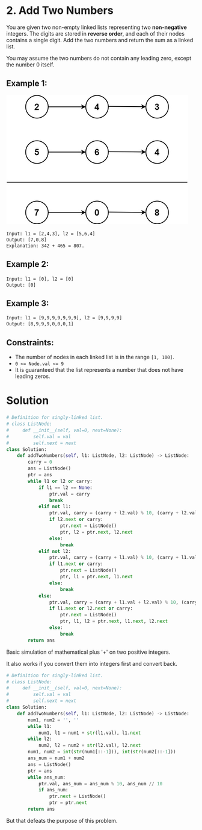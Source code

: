 # 2. Add Two Numbers

You are given two non-empty linked lists representing two **non-negative** integers. The digits are stored in **reverse order**, and each of their nodes contains a single digit. Add the two numbers and return the sum as a linked list.

You may assume the two numbers do not contain any leading zero, except the number 0 itself.

## Example 1:
![demo](/src/addtwonumber1.jpg)
```
Input: l1 = [2,4,3], l2 = [5,6,4]
Output: [7,0,8]
Explanation: 342 + 465 = 807.
```

## Example 2:
```
Input: l1 = [0], l2 = [0]
Output: [0]
```

## Example 3:
```
Input: l1 = [9,9,9,9,9,9,9], l2 = [9,9,9,9]
Output: [8,9,9,9,0,0,0,1]
```

## Constraints:
- The number of nodes in each linked list is in the range `[1, 100]`.
- `0 <= Node.val <= 9`
- It is guaranteed that the list represents a number that does not have leading zeros.

# Solution
```python
# Definition for singly-linked list.
# class ListNode:
#     def __init__(self, val=0, next=None):
#         self.val = val
#         self.next = next
class Solution:
    def addTwoNumbers(self, l1: ListNode, l2: ListNode) -> ListNode:
        carry = 0
        ans = ListNode()
        ptr = ans
        while l1 or l2 or carry:
            if l1 == l2 == None:
                ptr.val = carry
                break
            elif not l1:
                ptr.val, carry = (carry + l2.val) % 10, (carry + l2.val) // 10
                if l2.next or carry:
                    ptr.next = ListNode()
                    ptr, l2 = ptr.next, l2.next
                else:
                    break
            elif not l2:
                ptr.val, carry = (carry + l1.val) % 10, (carry + l1.val) // 10
                if l1.next or carry:
                    ptr.next = ListNode()
                    ptr, l1 = ptr.next, l1.next
                else:
                    break
            else:
                ptr.val, carry = (carry + l1.val + l2.val) % 10, (carry + l1.val + l2.val) // 10
                if l1.next or l2.next or carry:
                    ptr.next = ListNode()
                    ptr, l1, l2 = ptr.next, l1.next, l2.next
                else:
                    break
        return ans
```
Basic simulation of mathematical plus '+' on two positive integers.

It also works if you convert them into integers first and convert back.
```python
# Definition for singly-linked list.
# class ListNode:
#     def __init__(self, val=0, next=None):
#         self.val = val
#         self.next = next
class Solution:
    def addTwoNumbers(self, l1: ListNode, l2: ListNode) -> ListNode:
        num1, num2 = '', ''
        while l1:
            num1, l1 = num1 + str(l1.val), l1.next
        while l2:
            num2, l2 = num2 + str(l2.val), l2.next
        num1, num2 = int(str(num1[::-1])), int(str(num2[::-1]))
        ans_num = num1 + num2
        ans = ListNode()
        ptr = ans
        while ans_num:
            ptr.val, ans_num = ans_num % 10, ans_num // 10
            if ans_num: 
                ptr.next = ListNode()
                ptr = ptr.next
        return ans
```
But that defeats the purpose of this problem.
